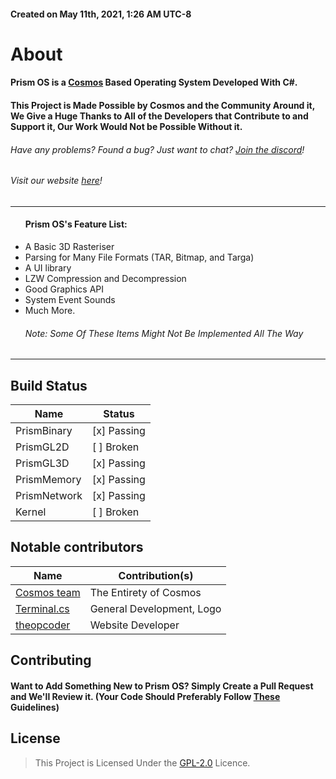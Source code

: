 
<h4>Created on May 11th, 2021, 1:26 AM UTC-8</h4>

# About
#### Prism OS is a [Cosmos](https://github.com/CosmosOS/Cosmos) Based Operating System Developed With C#.
#### This Project is Made Possible by Cosmos and the Community Around it, We Give a Huge Thanks to All of the Developers that Contribute to and Support it, Our Work Would Not be Possible Without it.
###### Have any problems? Found a bug? Just want to chat? [Join the discord](https://discord.gg/DdERgtGmF6)!
###### Visit our website [here](https://project-prism.github.io/Prism-OS/)!

<hr/>
<ul>
<h4>Prism OS's Feature List:</h4>
    <li>A Basic 3D Rasteriser</li>
    <li>Parsing for Many File Formats (TAR, Bitmap, and Targa)</li>
    <li>A UI library</li>
    <li>LZW Compression and Decompression</li>
    <li>Good Graphics API</li>
    <li>System Event Sounds</li>
    <li>Much More.
    <h6>Note: Some Of These Items Might Not Be Implemented All The Way</h6>
</ul>
<hr>

## Build Status
| Name         | Status        |
|--------------|---------------|
| PrismBinary  | [x] Passing   |
| PrismGL2D    | [ ] Broken    |
| PrismGL3D    | [x] Passing   |
| PrismMemory  | [x] Passing   |
| PrismNetwork | [x] Passing   |
| Kernel       | [ ] Broken    |

## Notable contributors
| Name                                                  | Contribution(s)              |
|-------------------------------------------------------|------------------------------|
| [Cosmos team](https://github.com/CosmosOS/Cosmos)     | The Entirety of Cosmos       |
| [Terminal.cs](https://github.com/terminal-cs)         | General Development, Logo    |
| [theopcoder](https://github.com/theopcoder)           | Website Developer            |

## Contributing

#### Want to Add Something New to Prism OS? Simply Create a Pull Request and We'll Review it. (Your Code Should Preferably Follow [These](https://github.com/Project-Prism/Prism-OS/blob/main/CONTRIBUTING.md) Guidelines)

## License

> This Project is Licensed Under the [GPL-2.0](https://github.com/Project-Prism/Prism-OS/blob/main/LICENSE) Licence.
